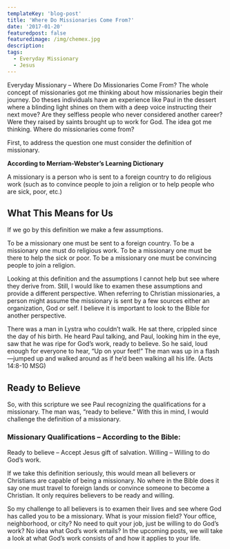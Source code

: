 ```yaml
---
templateKey: 'blog-post'
title: 'Where Do Missionaries Come From?'
date: '2017-01-20'
featuredpost: false
featuredimage: /img/chemex.jpg
description:
tags:
  - Everyday Missionary
  - Jesus
---
```


Everyday Missionary – Where Do Missionaries Come From? The whole concept of missionaries got me thinking about how missionaries begin their journey. Do theses individuals have an experience like Paul in the dessert where a blinding light shines on them with a deep voice instructing their next move? Are they selfless people who never considered another career? Were they raised by saints brought up to work for God. The idea got me thinking. Where do missionaries come from?

First, to address the question one must consider the definition of missionary.

**According to Merriam-Webster’s Learning Dictionary**

A missionary is a person who is sent to a foreign country to do religious work (such as to convince people to join a religion or to help people who are sick, poor, etc.)

## What This Means for Us

If we go by this definition we make a few assumptions.

To be a missionary one must be sent to a foreign country.
To be a missionary one must do religious work.
To be a missionary one must be there to help the sick or poor.
To be a missionary one must be convincing people to join a religion.

Looking at this definition and the assumptions I cannot help but see where they derive from. Still, I would like to examen these assumptions and provide a different perspective. When referring to Christian missionaries, a person might assume the missionary is sent by a few sources either an organization, God or self. I believe it is important to look to the Bible for another perspective.

There was a man in Lystra who couldn’t walk. He sat there, crippled since the day of his birth. He heard Paul talking, and Paul, looking him in the eye, saw that he was ripe for God’s work, ready to believe. So he said, loud enough for everyone to hear, “Up on your feet!” The man was up in a flash—jumped up and walked around as if he’d been walking all his life. (Acts 14:8-10 MSG)

## Ready to Believe

So, with this scripture we see Paul recognizing the qualifications for a missionary. The man was, “ready to believe.” With this in mind, I would challenge the definition of a missionary.

### Missionary Qualifications – According to the Bible:

Ready to believe – Accept Jesus gift of salvation.
Willing – Willing to do God’s work.

If we take this definition seriously, this would mean all believers or Christians are capable of being a missionary. No where in the Bible does it say one must travel to foreign lands or convince someone to become a Christian. It only requires believers to be ready and willing.

So my challenge to all believers is to examen their lives and see where God has called you to be a missionary. What is your mission field? Your office, neighborhood, or city? No need to quit your job, just be willing to do God’s work? No idea what God’s work entails? In the upcoming posts, we will take a look at what God’s work consists of and how it applies to your life.
